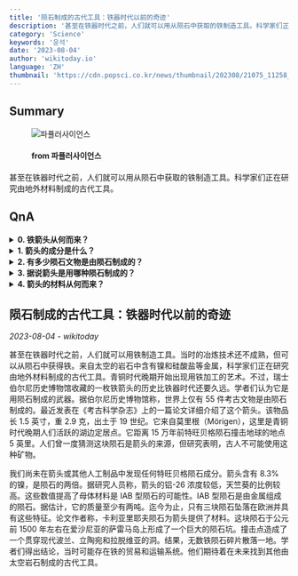 ```yaml
---
title: '陨石制成的古代工具：铁器时代以前的奇迹'
description: '甚至在铁器时代之前，人们就可以用从陨石中获取的铁制造工具。科学家们正在研究由地外材料制成的古代工具。'
category: 'Science'
keywords: '운석'
date: '2023-08-04'
author: 'wikitoday.io'
language: 'ZH'
thumbnail: 'https://cdn.popsci.co.kr/news/thumbnail/202308/21075_11258_547_v150.jpg'
---
```


## Summary



<figure>
    <img src="https://cdn.popsci.co.kr/news/thumbnail/202308/21075_11258_547_v150.jpg" alt="파퓰러사이언스" />
    <figcaption>
        <h4> from 파퓰러사이언스</h4>
    </figcaption>
</figure>


甚至在铁器时代之前，人们就可以用从陨石中获取的铁制造工具。科学家们正在研究由地外材料制成的古代工具。


## QnA

    
<details>
    <summary><b>0. 铁箭头从何而来？</b></summary>
    这枚铁箭头是在莫里根（Mörigen）发掘出来的，莫里根是青铜时代晚期的一个湖边定居点，那里的人们非常活跃。
</details>

<details>
    <summary><b>1. 箭头的成分是什么？</b></summary>
    箭头的镍含量为 8.3%，是陨石的两倍，铝-26 浓度较低，天竺葵含量较高。
</details>

<details>
    <summary><b>2. 有多少陨石文物是由陨石制成的？</b></summary>
    据伯尔尼历史博物馆称，世界上仅有 55 件考古文物是由陨石制成的。
</details>

<details>
    <summary><b>3. 据说箭头是用哪种陨石制成的？</b></summary>
    箭头据信是由 IAB 型陨石制成的，这种陨石由金属组成。
</details>

<details>
    <summary><b>4. 箭头的材料从何而来？</b></summary>
    论文作者称，箭镞的材料来自 Kaaliyarv 陨石，该陨石于公元前 1500 年左右在爱沙尼亚萨雷马岛上形成了一个巨大的陨石坑。
</details>
    


## 陨石制成的古代工具：铁器时代以前的奇迹

_2023-08-04 - wikitoday_

甚至在铁器时代之前，人们就可以用铁制造工具。当时的冶炼技术还不成熟，但可以从陨石中获得铁。来自太空的岩石中含有镍和硅酸盐等金属，科学家们正在研究由地外材料制成的古代工具。青铜时代晚期开始出现用铁加工的艺术。不过，瑞士伯尔尼历史博物馆收藏的一枚铁箭头的历史比铁器时代还要久远。学者们认为它是用陨石制成的武器。据伯尔尼历史博物馆称，世界上仅有 55 件考古文物是由陨石制成的。最近发表在《考古科学杂志》上的一篇论文详细介绍了这个箭头。该物品长 1.5 英寸，重 2.9 克，出土于 19 世纪。它来自莫里根（Mörigen），这里是青铜时代晚期人们活跃的湖边定居点。它距离 15 万年前特旺贝格陨石撞击地球的地点 5 英里。人们曾一度猜测这块陨石是箭头的来源，但研究表明，古人不可能使用这种矿物。



我们尚未在箭头或其他人工制品中发现任何特旺贝格陨石成分。箭头含有 8.3% 的镍，是陨石的两倍。据研究人员称，箭头的铝-26 浓度较低，天竺葵的比例较高。这些数值提高了母体材料是 IAB 型陨石的可能性。IAB 型陨石是由金属组成的陨石。据估计，它的质量至少有两吨。迄今为止，只有三块陨石坠落在欧洲并具有这些特征。论文作者称，卡利亚里耶夫陨石为箭头提供了材料。这块陨石于公元前 1500 年左右在爱沙尼亚的萨雷马岛上形成了一个巨大的陨石坑。撞击点造成了一个贯穿现代波兰、立陶宛和拉脱维亚的洞。结果，无数铁陨石碎片散落一地。学者们得出结论，当时可能存在铁的贸易和运输系统。他们期待着在未来找到其他由太空岩石制成的古代工具。
